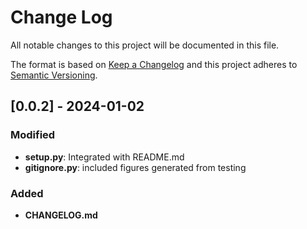 # Change Log

All notable changes to this project will be documented in this file.

The format is based on [Keep a Changelog](http://keepachangelog.com/)
and this project adheres to [Semantic Versioning](http://semver.org/).

## [0.0.2] - 2024-01-02

### Modified

- **setup.py**: Integrated with README.md
- **gitignore.py**: included figures generated from testing 

### Added

- **CHANGELOG.md**